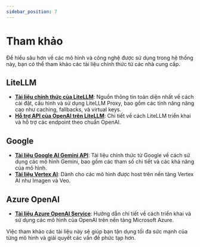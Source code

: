 ```yaml
---
sidebar_position: 7
---
```


# Tham khảo

Để hiểu sâu hơn về các mô hình và công nghệ được sử dụng trong hệ thống này, bạn có thể tham khảo các tài liệu chính thức từ các nhà cung cấp.

## LiteLLM

- **[Tài liệu chính thức của LiteLLM](https://docs.litellm.ai/docs/)**: Nguồn thông tin toàn diện nhất về cách cài đặt, cấu hình và sử dụng LiteLLM Proxy, bao gồm các tính năng nâng cao như caching, fallbacks, và virtual keys.
- **[Hỗ trợ API của OpenAI trên LiteLLM](https://docs.litellm.ai/docs/providers/openai)**: Chi tiết về cách LiteLLM triển khai và hỗ trợ các endpoint theo chuẩn OpenAI.

## Google

- **[Tài liệu Google AI Gemini API](https://ai.google.dev/docs/gemini_api_overview)**: Tài liệu chính thức từ Google về cách sử dụng các mô hình Gemini, bao gồm các tham số chi tiết và các khả năng của mô hình.
- **[Tài liệu Vertex AI](https://cloud.google.com/vertex-ai/docs)**: Dành cho các mô hình được host trên nền tảng Vertex AI như Imagen và Veo.

## Azure OpenAI

- **[Tài liệu Azure OpenAI Service](https://docs.microsoft.com/en-us/azure/cognitive-services/openai/)**: Hướng dẫn chi tiết về cách triển khai và sử dụng các mô hình của OpenAI trên nền tảng Microsoft Azure.

Việc tham khảo các tài liệu này sẽ giúp bạn tận dụng tối đa sức mạnh của từng mô hình và giải quyết các vấn đề phức tạp hơn.
